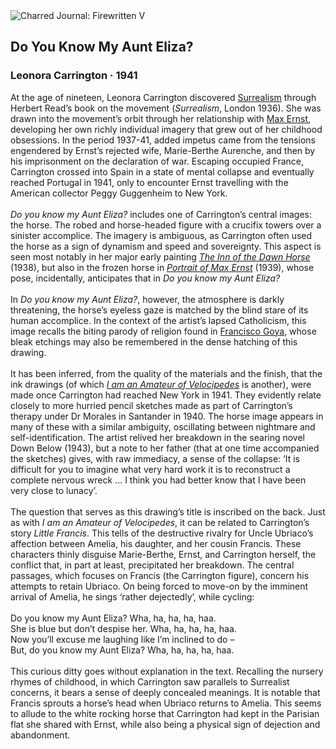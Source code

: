 <div class="artwork-of-the-day">
  <div class="container">
    <div class="img-wrapper">
      <img
        src="https://uploads6.wikiart.org/00281/images/leonora-carrington/do-you-know-my-aunt-eliza-1941.jpg!Large.jpg"
        alt="Charred Journal: Firewritten V" />
    </div>
    <div class="artwork-detail">
      <div class="artwork-origin"> 
        <h2 class="artwork-name">Do You Know My Aunt Eliza?</h2>
        <h3 class="artist">
          Leonora Carrington
                    ·  1941
        </h3>
      </div>
      <p class="description">
        <span class="artwork-description-text ng-binding" ng-bind-html="viewModel.ArtworkOfTheDay.Description | unsafe">At the age of nineteen, Leonora Carrington discovered <a target="_blank" href="https://www.wikiart.org/en/artists-by-art-movement/surrealism">Surrealism</a> through Herbert Read’s book on the movement (<i>Surrealism</i>, London 1936). She was drawn into the movement’s orbit through her relationship with <a target="_blank" href="https://www.wikiart.org/en/max-ernst">Max Ernst</a>, developing her own richly individual imagery that grew out of her childhood obsessions. In the period 1937-41, added impetus came from the tensions engendered by Ernst’s rejected wife, Marie-Berthe Aurenche, and then by his imprisonment on the declaration of war. Escaping occupied France, Carrington crossed into Spain in a state of mental collapse and eventually reached Portugal in 1941, only to encounter Ernst travelling with the American collector Peggy Guggenheim to New York.<br><br><i>Do you know my Aunt Eliza?</i> includes one of Carrington’s central images: the horse. The robed and horse-headed figure with a crucifix towers over a sinister accomplice. The imagery is ambiguous, as Carrington often used the horse as a sign of dynamism and speed and sovereignty. This aspect is seen most notably in her major early painting <a target="_blank" href="https://www.wikiart.org/en/leonora-carrington/self-portrait-inn-of-the-dawn-horse-1938"><i>The Inn of the Dawn Horse</i></a> (1938), but also in the frozen horse in <a target="_blank" href="https://www.wikiart.org/en/leonora-carrington/portrait-of-max-ernst-1939"><i>Portrait of Max Ernst</i></a> (1939), whose pose, incidentally, anticipates that in <i>Do you know my Aunt Eliza?</i> <br><br>In <i>Do you know my Aunt Eliza?</i>, however, the atmosphere is darkly threatening, the horse’s eyeless gaze is matched by the blind stare of its human accomplice. In the context of the artist’s lapsed Catholicism, this image recalls the biting parody of religion found in <a target="_blank" href="https://www.wikiart.org/en/francisco-goya">Francisco Goya</a>, whose bleak etchings may also be remembered in the dense hatching of this drawing. <br><br>It has been inferred, from the quality of the materials and the finish, that the ink drawings (of which <a target="_blank" href="https://www.wikiart.org/en/leonora-carrington/i-am-an-amateur-of-velocipedes-1941"><i>I am an Amateur of Velocipedes</i></a> is another), were made once Carrington had reached New York in 1941. They evidently relate closely to more hurried pencil sketches made as part of Carrington’s therapy under Dr Morales in Santander in 1940. The horse image appears in many of these with a similar ambiguity, oscillating between nightmare and self-identification. The artist relived her breakdown in the searing novel Down Below (1943), but a note to her father (that at one time accompanied the sketches) gives, with raw immediacy, a sense of the collapse: ‘It is difficult for you to imagine what very hard work it is to reconstruct a complete nervous wreck ... I think you had better know that I have been very close to lunacy’.<br><br>The question that serves as this drawing’s title is inscribed on the back. Just as with <i>I am an Amateur of Velocipedes</i>, it can be related to Carrington’s story <i>Little Francis</i>. This tells of the destructive rivalry for Uncle Ubriaco’s affection between Amelia, his daughter, and her cousin Francis. These characters thinly disguise Marie-Berthe, Ernst, and Carrington herself, the conflict that, in part at least, precipitated her breakdown. The central passages, which focuses on Francis (the Carrington figure), concern his attempts to retain Ubriaco. On being forced to move-on by the imminent arrival of Amelia, he sings ‘rather dejectedly’, while cycling:<br><br>Do you know my Aunt Eliza? Wha, ha, ha, ha, haa.<br>She is blue but don’t despise her. Wha, ha, ha, ha, haa.<br>Now you’ll excuse me laughing like I’m inclined to do –<br>But, do you know my Aunt Eliza? Wha, ha, ha, ha, haa.<br><br>This curious ditty goes without explanation in the text. Recalling the nursery rhymes of childhood, in which Carrington saw parallels to Surrealist concerns, it bears a sense of deeply concealed meanings. It is notable that Francis sprouts a horse’s head when Ubriaco returns to Amelia. This seems to allude to the white rocking horse that Carrington had kept in the Parisian flat she shared with Ernst, while also being a physical sign of dejection and abandonment.</span>
                        <div class="text-shadow-container" ng-show="showShadow" style=""></div>
      </p>
    </div>
  </div>

</div>
